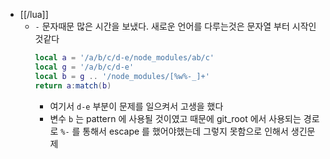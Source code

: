 - [[/lua]]
  - `-` 문자때문 많은 시간을 보냈다.  새로운 언어를 다루는것은 문자열 부터 시작인 것같다
    ```lua
    local a = '/a/b/c/d-e/node_modules/ab/c'
    local g = '/a/b/c/d-e'
    local b = g .. '/node_modules/[%w%-_]+'
    return a:match(b)
    ```
    - 여기서 `d-e` 부분이 문제를 일으켜서 고생을 했다
    - 변수 `b` 는 pattern 에 사용될 것이였고 때문에 git_root 에서 사용되는 경로로 `%-` 를 통해서 escape 를 했어야했는데 그렇지 못함으로 인해서 생긴문제
